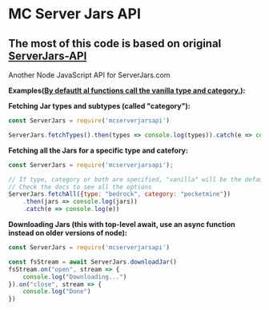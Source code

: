 # MC Server Jars API #

## The most of this code is based on original [ServerJars-API](https://github.com/craftaro/ServerJars-JavaScriptAPI "Original server jars api") ## 

Another Node JavaScript API for ServerJars.com

**Examples(<ins>By defautlt al functions call the vanilla type and category.</ins>):**

**Fetching Jar types and subtypes (called "category"):**
```javascript
const ServerJars = require('mcserverjarsapi')

ServerJars.fetchTypes().then(types => console.log(types)).catch(e => console.log(e))
```

**Fetching all the Jars for a specific type and catefory:**
```javascript
const ServerJars = require('mcserverjarsapi');

// If type, category or both are specified, "vanilla" will be the default.
// Check the docs to see all the options
ServerJars.fetchAll({type: "bedrock", category: "pocketmine"})
    .then(jars => console.log(jars))
    .catch(e => console.log(e))
```

**Downloading Jars (this with top-level await, use an async function instead on older versions of node):**
```javascript
const ServerJars = require('mcserverjarsapi')

const fsStream = await ServerJars.downloadJar()
fsStream.on("open", stream => {
    console.log("Downloading...")
}).on("close", stream => {
    console.log("Done")
})
```
